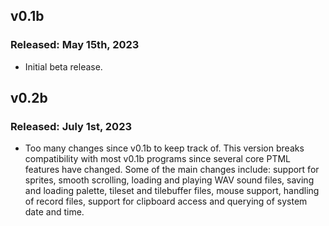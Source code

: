 ## v0.1b
### Released: May 15th, 2023

- Initial beta release.

## v0.2b
### Released: July 1st, 2023

- Too many changes since v0.1b to keep track of. This version breaks compatibility with most v0.1b programs since several core PTML features have changed. Some of the main changes include: support for sprites, smooth scrolling, loading and playing WAV sound files, saving and loading palette, tileset and tilebuffer files, mouse support, handling of record files, support for clipboard access and querying of system date and time.
